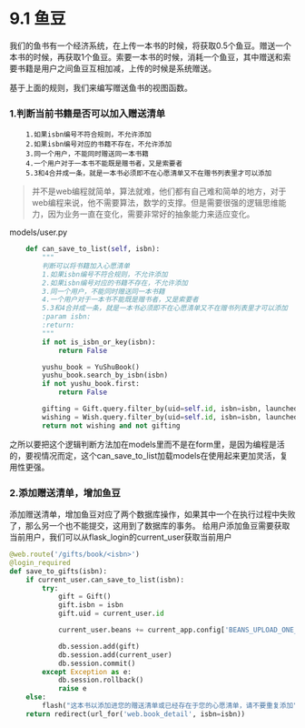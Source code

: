 # 9.1 鱼豆

我们的鱼书有一个经济系统，在上传一本书的时候，将获取0.5个鱼豆。赠送一个本书的时候，再获取1个鱼豆。索要一本书的时候，消耗一个鱼豆，其中赠送和索要书籍是用户之间鱼豆互相加减，上传的时候是系统赠送。

基于上面的规则，我们来编写赠送鱼书的视图函数。

### 1.判断当前书籍是否可以加入赠送清单

        1.如果isbn编号不符合规则，不允许添加
        2.如果isbn编号对应的书籍不存在，不允许添加
        3.同一个用户，不能同时赠送同一本书籍
        4.一个用户对于一本书不能既是赠书者，又是索要者
        5.3和4合并成一条，就是一本书必须即不在心愿清单又不在赠书列表里才可以添加
        
> 并不是web编程就简单，算法就难，他们都有自己难和简单的地方，对于web编程来说，他不需要算法，数学的支撑。但是需要很强的逻辑思维能力，因为业务一直在变化，需要非常好的抽象能力来适应变化。

models/user.py
```python
    def can_save_to_list(self, isbn):
        """
        判断可以将书籍加入心愿清单
        1.如果isbn编号不符合规则，不允许添加
        2.如果isbn编号对应的书籍不存在，不允许添加
        3.同一个用户，不能同时赠送同一本书籍
        4.一个用户对于一本书不能既是赠书者，又是索要者
        5.3和4合并成一条，就是一本书必须即不在心愿清单又不在赠书列表里才可以添加
        :param isbn:
        :return:
        """
        if not is_isbn_or_key(isbn):
            return False

        yushu_book = YuShuBook()
        yushu_book.search_by_isbn(isbn)
        if not yushu_book.first:
            return False

        gifting = Gift.query.filter_by(uid=self.id, isbn=isbn, launched=False).first()
        wishing = Wish.query.filter_by(uid=self.id, isbn=isbn, launched=False).first()
        return not wishing and not gifting
```
之所以要把这个逻辑判断方法加在models里而不是在form里，是因为编程是活的，要视情况而定，这个can_save_to_list加载models在使用起来更加灵活，复用性更强。

### 2.添加赠送清单，增加鱼豆
添加赠送清单，增加鱼豆对应了两个数据库操作，如果其中一个在执行过程中失败了，那么另一个也不能提交，这用到了数据库的事务。
给用户添加鱼豆需要获取当前用户，我们可以从flask_login的current_user获取当前用户
```python
@web.route('/gifts/book/<isbn>')
@login_required
def save_to_gifts(isbn):
    if current_user.can_save_to_list(isbn):
        try:
            gift = Gift()
            gift.isbn = isbn
            gift.uid = current_user.id

            current_user.beans += current_app.config['BEANS_UPLOAD_ONE_BOOK']

            db.session.add(gift)
            db.session.add(current_user)
            db.session.commit()
        except Exception as e:
            db.session.rollback()
            raise e
    else:
        flash("这本书以添加进您的赠送清单或已经存在于您的心愿清单，请不要重复添加")
    return redirect(url_for('web.book_detail', isbn=isbn))
```